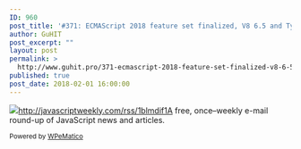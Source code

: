 ```yaml
---
ID: 960
post_title: '#371: ECMAScript 2018 feature set finalized, V8 6.5 and TypeScript 2.7 arrives'
author: GuHIT
post_excerpt: ""
layout: post
permalink: >
  http://www.guhit.pro/371-ecmascript-2018-feature-set-finalized-v8-6-5-and-typescript-2-7-arrives/
published: true
post_date: 2018-02-01 16:00:00
---
```

<img class="wpe_imgrss" src="https://copm.s3.amazonaws.com/5cb09646.png">http://javascriptweekly.com/rss/1blmdif1A free, once&ndash;weekly e-mail round-up of JavaScript news and articles.<p class="wpematico_credit"><small>Powered by <a href="http://www.wpematico.com" target="_blank">WPeMatico</a></small></p>